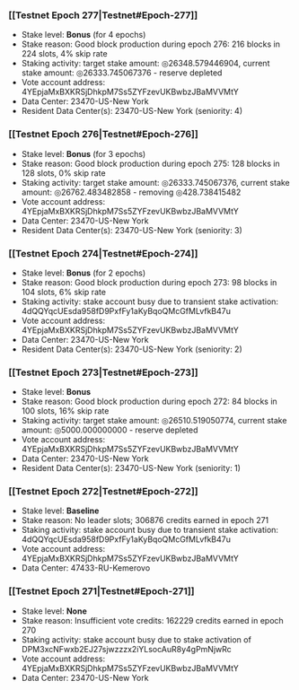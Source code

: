 ### [[Testnet Epoch 277|Testnet#Epoch-277]]
* Stake level: **Bonus** (for 4 epochs)
* Stake reason: Good block production during epoch 276: 216 blocks in 224 slots, 4% skip rate
* Staking activity: target stake amount: ◎26348.579446904, current stake amount: ◎26333.745067376 - reserve depleted
* Vote account address: 4YEpjaMxBXKRSjDhkpM7Ss5ZYFzevUKBwbzJBaMVVMtY
* Data Center: 23470-US-New York
* Resident Data Center(s): 23470-US-New York (seniority: 4)
### [[Testnet Epoch 276|Testnet#Epoch-276]]
* Stake level: **Bonus** (for 3 epochs)
* Stake reason: Good block production during epoch 275: 128 blocks in 128 slots, 0% skip rate
* Staking activity: target stake amount: ◎26333.745067376, current stake amount: ◎26762.483482858 - removing ◎428.738415482
* Vote account address: 4YEpjaMxBXKRSjDhkpM7Ss5ZYFzevUKBwbzJBaMVVMtY
* Data Center: 23470-US-New York
* Resident Data Center(s): 23470-US-New York (seniority: 3)
### [[Testnet Epoch 274|Testnet#Epoch-274]]
* Stake level: **Bonus** (for 2 epochs)
* Stake reason: Good block production during epoch 273: 98 blocks in 104 slots, 6% skip rate
* Staking activity: stake account busy due to transient stake activation: 4dQQYqcUEsda958fD9PxfFy1aKyBqoQMcGfMLvfkB47u
* Vote account address: 4YEpjaMxBXKRSjDhkpM7Ss5ZYFzevUKBwbzJBaMVVMtY
* Data Center: 23470-US-New York
* Resident Data Center(s): 23470-US-New York (seniority: 2)
### [[Testnet Epoch 273|Testnet#Epoch-273]]
* Stake level: **Bonus**
* Stake reason: Good block production during epoch 272: 84 blocks in 100 slots, 16% skip rate
* Staking activity: target stake amount: ◎26510.519050774, current stake amount: ◎5000.000000000 - reserve depleted
* Vote account address: 4YEpjaMxBXKRSjDhkpM7Ss5ZYFzevUKBwbzJBaMVVMtY
* Data Center: 23470-US-New York
* Resident Data Center(s): 23470-US-New York (seniority: 1)
### [[Testnet Epoch 272|Testnet#Epoch-272]]
* Stake level: **Baseline**
* Stake reason: No leader slots; 306876 credits earned in epoch 271
* Staking activity: stake account busy due to transient stake activation: 4dQQYqcUEsda958fD9PxfFy1aKyBqoQMcGfMLvfkB47u
* Vote account address: 4YEpjaMxBXKRSjDhkpM7Ss5ZYFzevUKBwbzJBaMVVMtY
* Data Center: 47433-RU-Kemerovo
### [[Testnet Epoch 271|Testnet#Epoch-271]]
* Stake level: **None**
* Stake reason: Insufficient vote credits: 162229 credits earned in epoch 270
* Staking activity: stake account busy due to stake activation of DPM3xcNFwxb2EJ27sjwzzzx2iYLsocAuR8y4gPmNjwRc
* Vote account address: 4YEpjaMxBXKRSjDhkpM7Ss5ZYFzevUKBwbzJBaMVVMtY
* Data Center: 23470-US-New York